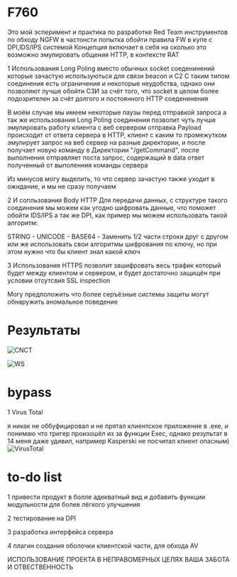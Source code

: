# F760
  Это мой эсперимент и практика по разработке Red Team инструментов по обходу NGFW в частонсти попытка обойти правила FW в купе с DPI,IDS/IPS системой
Концепция включает в себя на сколько это возможно эмулировать общения HTTP, в контексте RAT

1 Использования Long Poling вместо обычных socket соеденинений которые зачастую используються для связи beacon и C2
  С таким типом соединения есть ограничения и некоторые неудобства, однако они позволяют лучше обойти СЗИ за счёт того, что socket в целом более подозрителен за счёт долгого и постоянного HTTP соеденинения

  В моём случае мы имеем некоторые паузы перед отправкой запроса а так же использования Long Poling соединения позволит чуть лучше эмулировать работу клиента с веб сервером
  отправка Payload происходит от ответа сервера в HTTP, клиент с каким то промежутком эмулирует запрос на веб сервер на разные директории, и после получает новую команду в Директории "/getCommand", после выполнения отправляет поста запрос,
  содержащий в data ответ полученный от выполенния команды сервера

  Из минусов могу выделить, то что сервер зачастую также уходит в ожидание, и мы не сразу получаем 

2 И сопльзования Body HTTP Для передачи данных, с структуре такого соединения мы можем как угодно шифровать данные, что поможет обойти IDS/IPS а так же DPI, как пример мы можем использовать такой алгоритм:
  
  STRING - UNICODE - BASE64 - Заменить 1/2 части строки друг с другом или же использовать свои алгоритмы шифрования по ключу, но при этом нужно что бы клиент знал какой ключ

3 Использования HTTPS позволит зашифровать весь трафик который будет между клиентом и сервером, и будет достаточно защищён при условии отсутсвия SSL inspection

Могу предположить что более серъёзные системы защиты могут обнаружить аномальное поведение

# Результаты
![CNCT](https://github.com/user-attachments/assets/40220cab-ed11-47ce-9d25-117cea9fa677)

![WS](https://github.com/user-attachments/assets/b2d5b099-db2a-4363-8d50-d914ae633586)

# bypass

1 Virus Total

я никак не оббуфицировал и не прятал клиентское приложение в .exe, и понимаю что тригер произошёл из за функции Exec, однако результат в 14 меня даже удивил, например Kasperski не посчитал клиент опасным)
![VirusTotal](https://github.com/user-attachments/assets/9d4fe477-6fbd-4ea6-98a5-40d3f16a34ca)

# to-do list
1 привести продукт в болле адекватный вид и добавить функции модульности для более лёгкого улучшения

2 тестирование на DPI

3 разработка интерфейса сервера

4 плагин создания оболочки клиентской части, для обхода AV

ИСПОЛЬЗОВАНИЕ ПРОЕКТА В НЕПРАВОМЕРНЫХ ЦЕЛЯХ ВАША ЗАБОТА И ОТВЕСТВЕННОСТЬ
